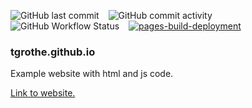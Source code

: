 ![GitHub last commit](https://img.shields.io/github/last-commit/tgrothe/tgrothe.github.io?style=plastic)
&ensp;
![GitHub commit activity](https://img.shields.io/github/commit-activity/w/tgrothe/tgrothe.github.io?style=plastic)
&ensp;
![GitHub Workflow Status](https://img.shields.io/github/actions/workflow/status/tgrothe/tgrothe.github.io/html-tidy.yml?style=plastic)
&ensp;
[![pages-build-deployment](https://github.com/tgrothe/tgrothe.github.io/actions/workflows/pages/pages-build-deployment/badge.svg)](https://github.com/tgrothe/tgrothe.github.io/actions/workflows/pages/pages-build-deployment)

### tgrothe.github.io

Example website with html and js code.

[Link to website.](https://tgrothe.github.io/)
